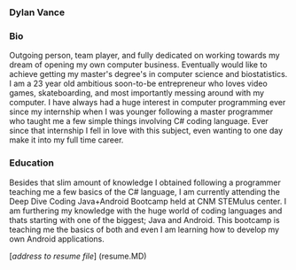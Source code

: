 ### Dylan Vance

### Bio

Outgoing person, team player, and fully dedicated on working towards my dream of opening my own computer business. Eventually would like to achieve getting my master's degree's in computer science and biostatistics. I am a 23 year old ambitious soon-to-be entrepreneur who loves video games, skateboarding, and most importantly messing around with my computer. I have always had a huge interest in computer programming ever since my internship when I was younger following a master programmer who taught me a few simple things involving C# coding language. Ever since that internship I fell in love with this subject, even wanting to one day make it into my full time career. 

### Education

Besides that slim amount of knowledge I obtained following a programmer teaching me a few basics of the C# language, I am currently attending the Deep Dive Coding Java+Android Bootcamp held at CNM STEMulus center. I am furthering my knowledge with the huge world of coding languages and thats starting with one of the biggest; Java and Android. This bootcamp is teaching me the basics of both and even I am learning how to develop my own Android applications. 

[*address to resume file*] (resume.MD)
